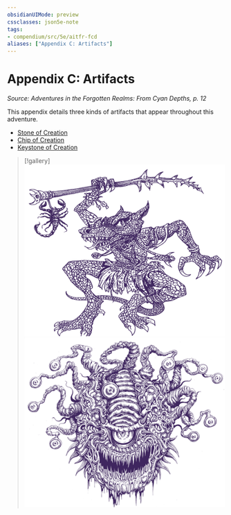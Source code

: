 ```yaml
---
obsidianUIMode: preview
cssclasses: json5e-note
tags:
- compendium/src/5e/aitfr-fcd
aliases: ["Appendix C: Artifacts"]
---
```

# Appendix C: Artifacts
*Source: Adventures in the Forgotten Realms: From Cyan Depths, p. 12* 

This appendix details three kinds of artifacts that appear throughout this adventure.

- [Stone of Creation](Mechanics/items/stone-of-creation-aitfr-avt.md)  
- [Chip of Creation](Mechanics/items/chip-of-creation-aitfr-avt.md)  
- [Keystone of Creation](Mechanics/items/keystone-of-creation-aitfr-avt.md)  

> [!gallery]
> ![](https://raw.githubusercontent.com/5etools-mirror-3/5etools-img/main/adventure/AitFR-FCD/Kobold.webp#gallery)
> ![](https://raw.githubusercontent.com/5etools-mirror-3/5etools-img/main/adventure/AitFR-FCD/Beholder.webp#gallery)
